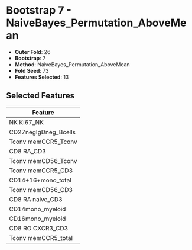 # Bootstrap 7 - NaiveBayes_Permutation_AboveMean

- **Outer Fold**: 26
- **Bootstrap**: 7
- **Method**: NaiveBayes_Permutation_AboveMean
- **Fold Seed**: 73
- **Features Selected**: 13

## Selected Features

| Feature |
|---------|
| NK Ki67_NK |
| CD27negIgDneg_Bcells |
| Tconv memCCR5_Tconv |
| CD8 RA_CD3 |
| Tconv memCD56_Tconv |
| Tconv memCCR5_CD3 |
| CD14+16+mono_total |
| Tconv memCD56_CD3 |
| CD8 RA naive_CD3 |
| CD14mono_myeloid |
| CD16mono_myeloid |
| CD8 RO CXCR3_CD3 |
| Tconv memCCR5_total |
